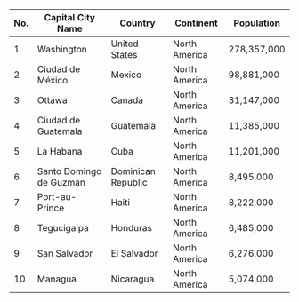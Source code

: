| No. | Capital City Name | Country | Continent | Population |
| --- | --- | --- | --- | --- |
| 1| Washington | United States | North America | 278,357,000|
| 2| Ciudad de México | Mexico | North America | 98,881,000|
| 3| Ottawa | Canada | North America | 31,147,000|
| 4| Ciudad de Guatemala | Guatemala | North America | 11,385,000|
| 5| La Habana | Cuba | North America | 11,201,000|
| 6| Santo Domingo de Guzmán | Dominican Republic | North America | 8,495,000|
| 7| Port-au-Prince | Haiti | North America | 8,222,000|
| 8| Tegucigalpa | Honduras | North America | 6,485,000|
| 9| San Salvador | El Salvador | North America | 6,276,000|
| 10| Managua | Nicaragua | North America | 5,074,000|
